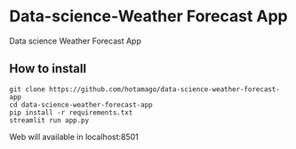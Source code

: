 # Data-science-Weather Forecast App
 Data science Weather Forecast App

## How to install

```
git clone https://github.com/hotamago/data-science-weather-forecast-app
cd data-science-weather-forecast-app
pip install -r requirements.txt
streamlit run app.py
```

Web will available in localhost:8501